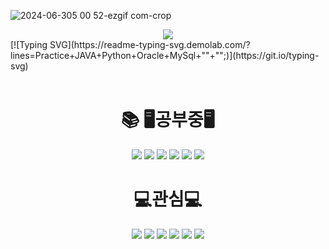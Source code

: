 
<!--
**tjdqls3607/tjdqls3607** is a ✨ _special_ ✨ repository because its `README.md` (this file) appears on your GitHub profile.

Here are some ideas to get you started:

- 🔭 I’m currently working on ...
- 🌱 I’m currently learning ...
- 👯 I’m looking to collaborate on ...
- 🤔 I’m looking for help with ...
- 💬 Ask me about ...
- 📫 How to reach me: ...
- 😄 Pronouns: ...
- ⚡ Fun fact: ...
-->
![2024-06-305 00 52-ezgif com-crop](https://github.com/tjdqls3607/tjdqls3607/assets/101077436/48df6479-444d-4e3a-b10d-eb62e1c834c9)
<div align="center">
  <img src="https://github.com/oka1313/oka1313/assets/101691440/92118a53-c5b6-40bc-b130-bf8c398d7b51" />
</div>
[![Typing SVG](https://readme-typing-svg.demolab.com/?lines=Practice+JAVA+Python+Oracle+MySql+""+"";)](https://git.io/typing-svg)
<br>
<br>
<div align=center><h1>📚 🖥️공부중🖥️</h1></div>
<div align=center> 
<img src="https://img.shields.io/badge/java-007396?style=for-the-badge&logo=OpenJdk&logoColor=white"> 
<img src="https://img.shields.io/badge/python-3776AB?style=for-the-badge&logo=python&logoColor=yellow">
<img src="https://img.shields.io/badge/spring-6DB33F?style=for-the-badge&logo=spring&logoColor=white"> 
<img src="https://img.shields.io/badge/php-777BB4?style=for-the-badge&logo=php&logoColor=white">
<img src="https://img.shields.io/badge/phpMyAdmin-6C78AF?style=for-the-badge&logo=phpMyAdmin&logoColor=white"> 
<img src="https://img.shields.io/badge/Naver clova sentiment AI-03C75A?style=for-the-badge&logo=naver&logoColor=white"> 
<br>
<h1>💻관심💻</h1>
<img src="https://img.shields.io/badge/html5-E34F26?style=for-the-badge&logo=html5&logoColor=white"> 
<img src="https://img.shields.io/badge/css-1572B6?style=for-the-badge&logo=css3&logoColor=white"> 
<img src="https://img.shields.io/badge/javascript-F7DF1E?style=for-the-badge&logo=javascript&logoColor=black"> 
<img src="https://img.shields.io/badge/oracle-F80000?style=for-the-badge&logo=oracle&logoColor=white"> 
<img src="https://img.shields.io/badge/mysql-4479A1?style=for-the-badge&logo=mysql&logoColor=white"> 
<img src="https://img.shields.io/badge/bootstrap-7952B3?style=for-the-badge&logo=bootstrap&logoColor=white">
</div>

